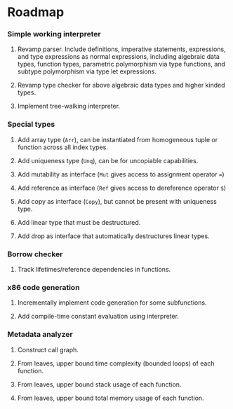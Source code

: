 # Roadmap

### Simple working interpreter

1. Revamp parser. Include definitions, imperative statements, expressions, and
type expressions as normal expressions, including algebraic data types, function
types, parametric polymorphism via type functions, and subtype polymorphism via
type let expressions.

2. Revamp type checker for above algebraic data types and higher kinded types.

3. Implement tree-walking interpreter.

### Special types

1. Add array type (`Arr`), can be instantiated from homogeneous tuple or
function across all index types.

2. Add uniqueness type (`Unq`), can be for uncopiable capabilities.

3. Add mutability as interface (`Mut` gives access to assignment operator `=`)

4. Add reference as interface (`Ref` gives access to dereference operator `$`)

5. Add copy as interface (`Copy`), but cannot be present with uniqueness type.

6. Add linear type that must be destructured.

7. Add drop as interface that automatically destructures linear types.

### Borrow checker

1. Track lifetimes/reference dependencies in functions.

### x86 code generation

1. Incrementally implement code generation for some subfunctions.

2. Add compile-time constant evaluation using interpreter.

### Metadata analyzer

1. Construct call graph.

2. From leaves, upper bound time complexity (bounded loops) of each function.

3. From leaves, upper bound stack usage of each function.

4. From leaves, upper bound total memory usage of each function.
